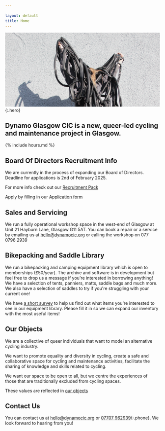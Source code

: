 ```yaml
---

layout: default
title: Home
---
```


![Sylwia covered in inner tubes](/media/tube.jpg){:.hero}


## Dynamo Glasgow CIC is a new, queer-led cycling and maintenance project in Glasgow.

{% include hours.md %}

## Board Of Directors Recruitment Info 

We are currently in the process of expanding our Board of Directors. Deadline for applications is 2nd of February 2025.

For more info check out our [Recruitment Pack](/media/DynamoRecruitmentPack.pdf)

Apply by filling in our [Application form](https://docs.google.com/forms/d/1c8b_FcFOuFhL6YBjSVyCKEEybb4rlLLAWsKuTzzayKk/preview?edit_requested=true/)

## Sales and Servicing

We run a fully operational workshop space in the west-end of Glasgow at Unit 21 Hayburn Lane, Glasgow G11 5AT.
You can book a repair or a service by emailing us at [hello@dynamocic.org](mailto:hello@dynamocic.org) or calling the workshop on 077 0796 2939

## Bikepacking and Saddle Library 

We run a bikepacking and camping equipment library which is open to memberships (£50/year). The archive and software is in development but feel free to drop us a message if you're interested in borrowing anything! We have a selection of tents, panniers, matts, saddle bags and much more. We also have a selection of saddles to try if you're struggling with your current one!

We have [a short survey](/survey) to help us find out what items you're interested to see in our equipment library. Please fill it in so we can expand our inventory with the most useful items!

## Our Objects

We are a collective of queer individuals that want to model an alternative cycling industry.

We want to promote equality and diversity in cycling, create a safe and collaborative space for cycling and maintenance activities, facilitate the sharing of knowledge and skills related to cycling.

We want our space to be open to all, but we centre the experiences of those that are traditionally excluded from cycling spaces.

These values are reflected in [our objects](/objects)

## Contact Us

You can contact us at [hello@dynamocic.org](mailto:hello@dynamocic.org) or [07707 962939](tel:+447707962939){:.phone}. We look forward to hearing from you!
